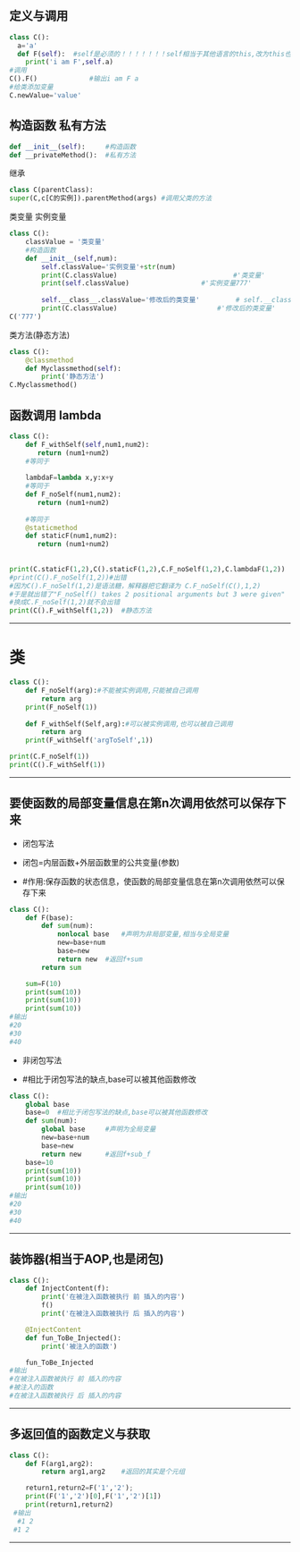 ## 定义与调用

```python
class C():
  a='a'
  def F(self):	#self是必须的！！！！！！！self相当于其他语言的this,改为this也是可以的
    print('i am F',self.a)
#调用
C().F()             #输出i am F a
#给类添加变量
C.newValue='value'
```

## 构造函数		私有方法

```python
def __init__(self):		#构造函数
def __privateMethod():	#私有方法
```

继承

```python
class C(parentClass):
super(C,c[C的实例]).parentMethod(args)	#调用父类的方法
```

类变量 	实例变量	

```python
class C():
	classValue = '类变量'
    #构造函数
	def __init__(self,num):
		self.classValue='实例变量'+str(num)
		print(C.classValue)                     		#'类变量'	
		print(self.classValue) 					#'实例变量777'
		
		self.__class__.classValue='修改后的类变量'	        # self.__class__相当于C
		print(C.classValue)	                		#'修改后的类变量'
C('777')
```

类方法(静态方法)

```python
class C():
	@classmethod
	def Myclassmethod(self):	
		print('静态方法')
C.Myclassmethod()
```

## 函数调用		lambda

```python
class C():  	   
	def F_withSelf(self,num1,num2):
	   return (num1+num2)	   
	#等同于
	
	lambdaF=lambda x,y:x+y		
	#等同于 
	def F_noSelf(num1,num2):
	   return (num1+num2)
	   
	#等同于
	@staticmethod
	def staticF(num1,num2):
	   return (num1+num2)
   
	
print(C.staticF(1,2),C().staticF(1,2),C.F_noSelf(1,2),C.lambdaF(1,2))	
#print(C().F_noSelf(1,2))#出错
#因为C().F_noSelf(1,2)是语法糖，解释器把它翻译为 C.F_noSelf(C(),1,2)
#于是就出错了"F_noSelf() takes 2 positional arguments but 3 were given"
#换成C.F_noSelf(1,2)就不会出错
print(C().F_withSelf(1,2))	#静态方法
```



---

# 类

```python
class C():	
	def F_noSelf(arg):#不能被实例调用,只能被自己调用
		return arg	
	print(F_noSelf(1))	
	
	def F_withSelf(Self,arg):#可以被实例调用,也可以被自己调用
		return arg	
	print(F_withSelf('argToSelf',1))

print(C.F_noSelf(1))
print(C().F_withSelf(1))
```



---

## 要使函数的局部变量信息在第n次调用依然可以保存下来

- 闭包写法

- 闭包=内层函数+外层函数里的公共变量(参数)

- #作用:保存函数的状态信息，使函数的局部变量信息在第n次调用依然可以保存下来

```python
class C():
	def F(base):
		def sum(num):
			nonlocal base	#声明为非局部变量,相当与全局变量
			new=base+num
			base=new
			return new	#返回f+sum
		return sum

	sum=F(10)
	print(sum(10))
	print(sum(10))
	print(sum(10))
#输出
#20
#30
#40
```

- 非闭包写法

- #相比于闭包写法的缺点,base可以被其他函数修改

```python
class C():
	global base
	base=0	#相比于闭包写法的缺点,base可以被其他函数修改
	def sum(num):
		global base		#声明为全局变量
		new=base+num
		base=new
		return new		#返回f+sub_f
	base=10
	print(sum(10))
	print(sum(10))
	print(sum(10))
#输出
#20
#30
#40
```



---

## 装饰器(相当于AOP,也是闭包)

```python
class C():
	def InjectContent(f):
		print('在被注入函数被执行 前 插入的内容')
		f()
		print('在被注入函数被执行 后 插入的内容')

	@InjectContent
	def fun_ToBe_Injected():
		print('被注入的函数')

	fun_ToBe_Injected
#输出
#在被注入函数被执行 前 插入的内容
#被注入的函数
#在被注入函数被执行 后 插入的内容
```



---

## 多返回值的函数定义与获取

```python
class C():	
	def F(arg1,arg2):
		return arg1,arg2	#返回的其实是个元组	

	return1,return2=F('1','2');
	print(F('1','2')[0],F('1','2')[1])
	print(return1,return2)
 #输出
  #1 2
 #1 2
```



---

